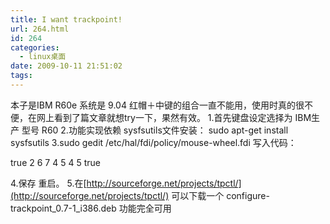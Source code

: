```yaml
---
title: I want trackpoint!
url: 264.html
id: 264
categories:
  - linux桌面
date: 2009-10-11 21:51:02
tags:
---
```


本子是IBM R60e 系统是 9.04 红帽＋中键的组合一直不能用，使用时真的很不便，在网上看到了篇文章就想try一下，果然有效。 1.首先键盘设定选择为 IBM生产 型号 R60 2.功能实现依赖 sysfsutils文件安装： sudo apt-get install sysfsutils 3.sudo gedit /etc/hal/fdi/policy/mouse-wheel.fdi 写入代码：

 true
2
6 7
4 5
4 5
true 

4.保存 重启。 5.在[http://sourceforge.net/projects/tpctl/](http://sourceforge.net/projects/tpctl/) 可以下载一个 configure-trackpoint\_0.7-1\_i386.deb 功能完全可用
